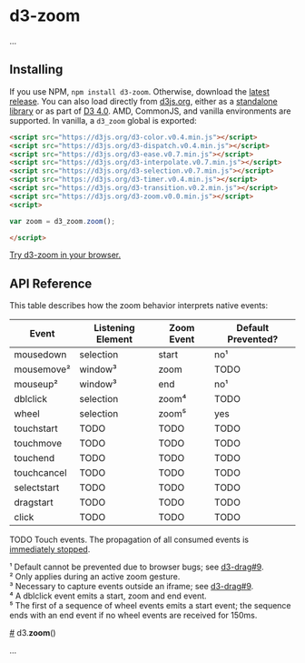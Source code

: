 # d3-zoom

…

## Installing

If you use NPM, `npm install d3-zoom`. Otherwise, download the [latest release](https://github.com/d3/d3-zoom/releases/latest). You can also load directly from [d3js.org](https://d3js.org), either as a [standalone library](https://d3js.org/d3-zoom.v0.0.min.js) or as part of [D3 4.0](https://github.com/d3/d3). AMD, CommonJS, and vanilla environments are supported. In vanilla, a `d3_zoom` global is exported:

```html
<script src="https://d3js.org/d3-color.v0.4.min.js"></script>
<script src="https://d3js.org/d3-dispatch.v0.4.min.js"></script>
<script src="https://d3js.org/d3-ease.v0.7.min.js"></script>
<script src="https://d3js.org/d3-interpolate.v0.7.min.js"></script>
<script src="https://d3js.org/d3-selection.v0.7.min.js"></script>
<script src="https://d3js.org/d3-timer.v0.4.min.js"></script>
<script src="https://d3js.org/d3-transition.v0.2.min.js"></script>
<script src="https://d3js.org/d3-zoom.v0.0.min.js"></script>
<script>

var zoom = d3_zoom.zoom();

</script>
```

[Try d3-zoom in your browser.](https://tonicdev.com/npm/d3-zoom)

## API Reference

This table describes how the zoom behavior interprets native events:

| Event        | Listening Element | Zoom Event | Default Prevented? |
| ------------ | ----------------- | ---------- | ------------------ |
| mousedown    | selection         | start      | no¹                |
| mousemove²   | window³           | zoom       | TODO               |
| mouseup²     | window³           | end        | no¹                |
| dblclick     | selection         | zoom⁴      | TODO               |
| wheel        | selection         | zoom⁵      | yes                |
| touchstart   | TODO              | TODO       | TODO               |
| touchmove    | TODO              | TODO       | TODO               |
| touchend     | TODO              | TODO       | TODO               |
| touchcancel  | TODO              | TODO       | TODO               |
| selectstart  | TODO              | TODO       | TODO               |
| dragstart    | TODO              | TODO       | TODO               |
| click        | TODO              | TODO       | TODO               |

TODO Touch events. The propagation of all consumed events is [immediately stopped](https://dom.spec.whatwg.org/#dom-event-stopimmediatepropagation).

¹ Default cannot be prevented due to browser bugs; see [d3-drag#9](https://github.com/d3/d3-drag/issues/9).
<br>² Only applies during an active zoom gesture.
<br>³ Necessary to capture events outside an iframe; see [d3-drag#9](https://github.com/d3/d3-drag/issues/9).
<br>⁴ A dblclick event emits a start, zoom and end event.
<br>⁵ The first of a sequence of wheel events emits a start event; the sequence ends with an end event if no wheel events are received for 150ms.

<a href="#zoom" name="zoom">#</a> d3.<b>zoom</b>()

…
